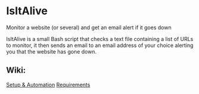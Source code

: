 # IsItAlive
Monitor a website (or several) and get an email alert if it goes down

IsItAlive is a small Bash script that checks a text file containing a list of URLs to monitor, it then sends an email to an email address of your choice alerting you that the website has gone down.

## Wiki:
[Setup & Automation](https://github.com/apacketofsweets/IsItAlive/wiki/Setup-&-Automation)
[Requirements](https://github.com/apacketofsweets/IsItAlive/wiki/Requirements)
